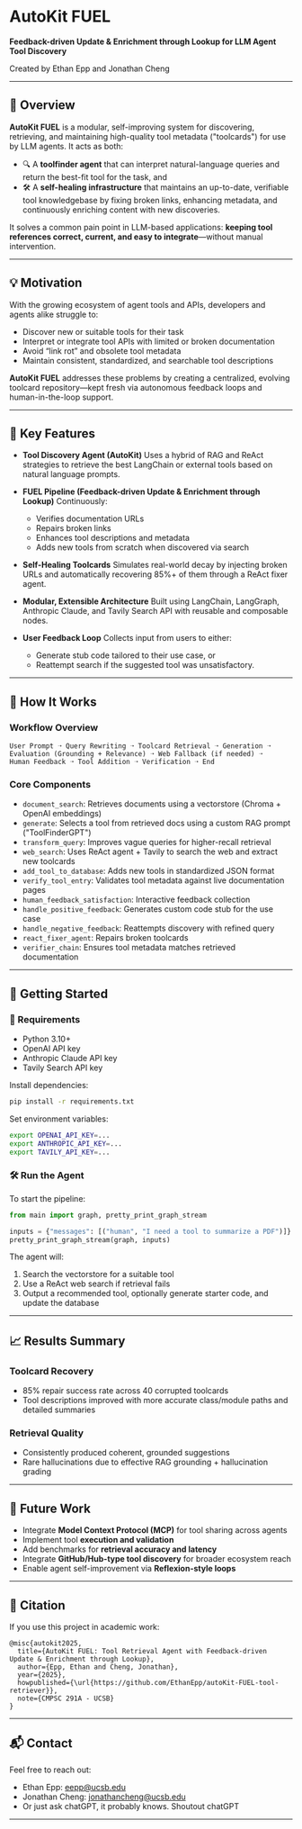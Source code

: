 
# AutoKit FUEL

**Feedback-driven Update & Enrichment through Lookup for LLM Agent Tool Discovery**

Created by Ethan Epp and Jonathan Cheng


---

## 🌟 Overview

**AutoKit FUEL** is a modular, self-improving system for discovering, retrieving, and maintaining high-quality tool metadata ("toolcards") for use by LLM agents. It acts as both:

* 🔍 A **toolfinder agent** that can interpret natural-language queries and return the best-fit tool for the task, and
* 🛠️ A **self-healing infrastructure** that maintains an up-to-date, verifiable tool knowledgebase by fixing broken links, enhancing metadata, and continuously enriching content with new discoveries.

It solves a common pain point in LLM-based applications: **keeping tool references correct, current, and easy to integrate**—without manual intervention.

---

## 💡 Motivation

With the growing ecosystem of agent tools and APIs, developers and agents alike struggle to:

* Discover new or suitable tools for their task
* Interpret or integrate tool APIs with limited or broken documentation
* Avoid “link rot” and obsolete tool metadata
* Maintain consistent, standardized, and searchable tool descriptions

**AutoKit FUEL** addresses these problems by creating a centralized, evolving toolcard repository—kept fresh via autonomous feedback loops and human-in-the-loop support.

---

## 🧠 Key Features

* **Tool Discovery Agent (AutoKit)**
  Uses a hybrid of RAG and ReAct strategies to retrieve the best LangChain or external tools based on natural language prompts.

* **FUEL Pipeline (Feedback-driven Update & Enrichment through Lookup)**
  Continuously:

  * Verifies documentation URLs
  * Repairs broken links
  * Enhances tool descriptions and metadata
  * Adds new tools from scratch when discovered via search

* **Self-Healing Toolcards**
  Simulates real-world decay by injecting broken URLs and automatically recovering 85%+ of them through a ReAct fixer agent.

* **Modular, Extensible Architecture**
  Built using LangChain, LangGraph, Anthropic Claude, and Tavily Search API with reusable and composable nodes.

* **User Feedback Loop**
  Collects input from users to either:

  * Generate stub code tailored to their use case, or
  * Reattempt search if the suggested tool was unsatisfactory.

---

## 🔧 How It Works

### Workflow Overview

```
User Prompt ➝ Query Rewriting ➝ Toolcard Retrieval ➝ Generation ➝ 
Evaluation (Grounding + Relevance) ➝ Web Fallback (if needed) ➝ 
Human Feedback ➝ Tool Addition ➝ Verification ➝ End
```

### Core Components

* `document_search`: Retrieves documents using a vectorstore (Chroma + OpenAI embeddings)
* `generate`: Selects a tool from retrieved docs using a custom RAG prompt ("ToolFinderGPT")
* `transform_query`: Improves vague queries for higher-recall retrieval
* `web_search`: Uses ReAct agent + Tavily to search the web and extract new toolcards
* `add_tool_to_database`: Adds new tools in standardized JSON format
* `verify_tool_entry`: Validates tool metadata against live documentation pages
* `human_feedback_satisfaction`: Interactive feedback collection
* `handle_positive_feedback`: Generates custom code stub for the use case
* `handle_negative_feedback`: Reattempts discovery with refined query
* `react_fixer_agent`: Repairs broken toolcards
* `verifier_chain`: Ensures tool metadata matches retrieved documentation

---

## 🚀 Getting Started

### 🧱 Requirements

* Python 3.10+
* OpenAI API key
* Anthropic Claude API key
* Tavily Search API key

Install dependencies:

```bash
pip install -r requirements.txt
```

Set environment variables:

```bash
export OPENAI_API_KEY=...
export ANTHROPIC_API_KEY=...
export TAVILY_API_KEY=...
```

### 🛠️ Run the Agent

To start the pipeline:

```python
from main import graph, pretty_print_graph_stream

inputs = {"messages": [("human", "I need a tool to summarize a PDF")]}
pretty_print_graph_stream(graph, inputs)
```

The agent will:

1. Search the vectorstore for a suitable tool
2. Use a ReAct web search if retrieval fails
3. Output a recommended tool, optionally generate starter code, and update the database

---

## 📈 Results Summary

### Toolcard Recovery

* 85% repair success rate across 40 corrupted toolcards
* Tool descriptions improved with more accurate class/module paths and detailed summaries

### Retrieval Quality

* Consistently produced coherent, grounded suggestions
* Rare hallucinations due to effective RAG grounding + hallucination grading

---

## 🔄 Future Work

* Integrate **Model Context Protocol (MCP)** for tool sharing across agents
* Implement tool **execution and validation**
* Add benchmarks for **retrieval accuracy and latency**
* Integrate **GitHub/Hub-type tool discovery** for broader ecosystem reach
* Enable agent self-improvement via **Reflexion-style loops**

---

## 📖 Citation

If you use this project in academic work:

```
@misc{autokit2025,
  title={AutoKit FUEL: Tool Retrieval Agent with Feedback-driven Update & Enrichment through Lookup},
  author={Epp, Ethan and Cheng, Jonathan},
  year={2025},
  howpublished={\url{https://github.com/EthanEpp/autoKit-FUEL-tool-retriever}},
  note={CMPSC 291A - UCSB}
}
```

---

## 📬 Contact

Feel free to reach out:

* Ethan Epp: [eepp@ucsb.edu](mailto:eepp@ucsb.edu)
* Jonathan Cheng: [jonathancheng@ucsb.edu](mailto:jonathancheng@ucsb.edu)
* Or just ask chatGPT, it probably knows. Shoutout chatGPT
---
